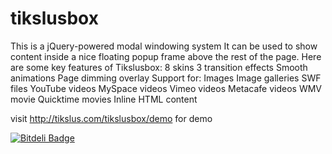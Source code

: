 tikslusbox
==========

This is a jQuery-powered modal windowing system
It can be used to show content inside a nice floating popup frame above the rest of the page.
Here are some key features of Tikslusbox:
8 skins
3 transition effects
Smooth animations
Page dimming overlay
Support for:
Images
Image galleries
SWF files
YouTube videos
MySpace videos
Vimeo videos
Metacafe videos
WMV movie
Quicktime movies
Inline HTML content


visit http://tikslus.com/tikslusbox/demo for demo


[![Bitdeli Badge](https://d2weczhvl823v0.cloudfront.net/pushpendra10/tikslusbox/trend.png)](https://bitdeli.com/free "Bitdeli Badge")


